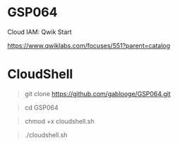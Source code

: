 # GSP064

Cloud IAM: Qwik Start

https://www.qwiklabs.com/focuses/551?parent=catalog

# CloudShell
> git clone https://github.com/gablooge/GSP064.git

> cd GSP064

> chmod +x cloudshell.sh

> ./cloudshell.sh 

